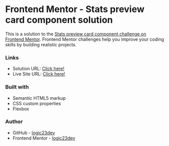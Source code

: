 # Frontend Mentor - Stats preview card component solution

This is a solution to the [Stats preview card component challenge on Frontend Mentor](https://www.frontendmentor.io/challenges/stats-preview-card-component-8JqbgoU62). Frontend Mentor challenges help you improve your coding skills by building realistic projects.

### Links

- Solution URL: [Click here!]()
- Live Site URL: [Click here!]()

### Built with

- Semantic HTML5 markup
- CSS custom properties
- Flexbox

### Author

- GitHub - [logic23dev](https://github.com/logic23dev)
- Frontend Mentor - [logic23dev](https://www.frontendmentor.io/profile/logic23dev)
